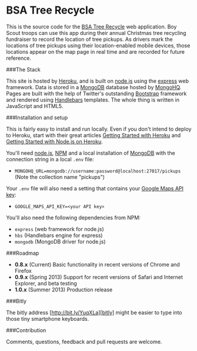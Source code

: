 # BSA Tree Recycle

This is the source code for the [BSA Tree Recycle][btr] web application.  Boy Scout troops can use this app during their annual Christmas tree recycling fundraiser to record the location of tree pickups.  As drivers mark the locations of tree pickups using their location-enabled mobile devices, those locations appear on the map page in real time and are recorded for future reference.

[btr]: http://bsatreerecycle.herokuapp.com

###The Stack

This site is hosted by [Heroku][h], and is built on [node.js][n] using the [express][e] web framework. Data is stored in a [MongoDB][mdb] database hosted by [MongoHQ][mhq]. Pages are built with the help of Twitter's outstanding [Bootstrap][b] framework and rendered using [Handlebars][h] templates.  The whole thing is written in JavaScript and HTML5.

[h]: http://www.heroku.com/
[n]: http://nodejs.org/
[e]: http://expressjs.com/
[mdb]: http://www.mongodb.org/
[mhq]: http://www.mongohq.com/
[b]: http://twitter.github.com/bootstrap/
[h]: http://handlebarsjs.com/

###Installation and setup

This is fairly easy to install and run locally.  Even if you don't intend to deploy to Heroku, start with their great articles [Getting Started with Heroku][h1] and [Getting Started with Node.js on Heroku][h2]. 

You'll need [node.js][n], [NPM][npm] and a local installation of [MongoDB][mdb] with the connection string in a local `.env` file:

* `MONGOHQ_URL=mongodb://username:password@localhost:27017/pickups` (Note the collection name "pickups")

Your `.env` file will also need a setting that contains your [Google Maps API key][key]:

* `GOOGLE_MAPS_API_KEY=<your API key>`

[key]: https://developers.google.com/maps/documentation/javascript/tutorial#api_key

You'll also need the following dependencies from NPM:

* `express` (web framework for node.js)
* `hbs` (Handlebars engine for express)
* `mongodb` (MongoDB driver for node.js)

[h1]: https://devcenter.heroku.com/articles/quickstart
[h2]: https://devcenter.heroku.com/articles/nodejs
[npm]: https://npmjs.org/

###Roadmap

* __0.8.x__ (Current) Basic functionality in recent versions of Chrome and Firefox
* __0.9.x__ (Spring 2013) Support for recent versions of Safari and Internet Explorer, and beta testing
* __1.0.x__ (Summer 2013) Production release

###Bitly

The bitly address [http://bit.ly/YuqXLa][bitly] might be easier to type into those tiny smartphone keyboards.

[bitly]: http://bit.ly/YuqXLa

###Contribution

Comments, questions, feedback and pull requests are welcome.